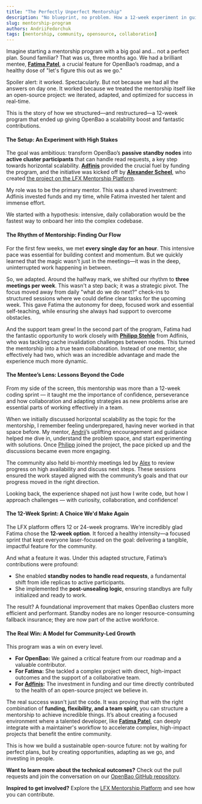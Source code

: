 ```yaml
---
title: "The Perfectly Unperfect Mentorship"
description: "No blueprint, no problem. How a 12-week experiment in guided chaos delivered a performance breakthrough."
slug: mentorship-program
authors: AndriiFedorchuk
tags: [mentorship, community, opensource, collaboration]
---
```


Imagine starting a mentorship program with a big goal and... not a perfect plan. Sound familiar? That was us, three months ago. We had a brilliant mentee, [**Fatima Patel**](https://github.com/fatima2003), a crucial feature for OpenBao’s roadmap, and a healthy dose of "let's figure this out as we go."

Spoiler alert: it worked. Spectacularly. But not because we had all the answers on day one. It worked because we treated the mentorship itself like an open-source project: we iterated, adapted, and optimized for success in real-time.

This is the story of how we structured—and restructured—a 12-week program that ended up giving OpenBao a scalability boost and fantastic contributions.

#### **The Setup: An Experiment with High Stakes**

The goal was ambitious: transform OpenBao’s **passive standby nodes** into **active cluster participants** that can handle read requests, a key step towards horizontal scalability. [**Adfinis**](https://www.adfinis.com/) provided the crucial fuel by funding the program, and the initiative was kicked off by [**Alexander Scheel**](https://github.com/cipherboy), who created [the project on the LFX Mentorship Platform](https://mentorship.lfx.linuxfoundation.org/project/d419da30-b718-435d-8673-6c1260307339).

My role was to be the primary mentor. This was a shared investment: Adfinis invested funds and my time, while Fatima invested her talent and immense effort.

We started with a hypothesis: intensive, daily collaboration would be the fastest way to onboard her into the complex codebase.

#### **The Rhythm of Mentorship: Finding Our Flow**

For the first few weeks, we met **every single day for an hour**. This intensive pace was essential for building context and momentum. But we quickly learned that the magic wasn't just in the meetings—it was in the deep, uninterrupted work happening in between.

So, we adapted. Around the halfway mark, we shifted our rhythm to **three meetings per week**. This wasn't a step back; it was a strategic pivot. The focus moved away from daily "what do we do next?" check-ins to structured sessions where we could define clear tasks for the upcoming week. This gave Fatima the autonomy for deep, focused work and essential self-teaching, while ensuring she always had support to overcome obstacles.

And the support team grew! In the second part of the program, Fatima had the fantastic opportunity to work closely with [**Philipp Stehle**](https://github.com/phil9909) from Adfinis, who was tackling cache invalidation challenges between nodes. This turned the mentorship into a true team collaboration. Instead of one mentor, she effectively had two, which was an incredible advantage and made the experience much more dynamic.

#### **The Mentee’s Lens: Lessons Beyond the Code**

From my side of the screen, this mentorship was more than a 12-week coding sprint — it taught me the importance of confidence, perseverance and how collaboration and adapting strategies as new problems arise are essential parts of working effectively in a team.

When we initially discussed horizontal scalability as the topic for the mentorship, I remember feeling underprepared, having never worked in that space before. My mentor, [Andrii](https://github.com/driif)’s uplifting encouragement and guidance helped me dive in, understand the problem space, and start experimenting with solutions. Once [Philipp](https://github.com/phil9909) joined the project, the pace picked up and the discussions became even more engaging.

The community also held bi-monthly meetings led by [Alex](https://github.com/cipherboy) to review progress on high availability and discuss next steps. These sessions ensured the work stayed aligned with the community’s goals and that our progress moved in the right direction.

Looking back, the experience shaped not just how I write code, but how I approach challenges — with curiosity, collaboration, and confidence!

#### **The 12-Week Sprint: A Choice We'd Make Again**

The LFX platform offers 12 or 24-week programs. We’re incredibly glad Fatima chose the **12-week option**. It forced a healthy intensity—a focused sprint that kept everyone laser-focused on the goal: delivering a tangible, impactful feature for the community.

And what a feature it was. Under this adapted structure, Fatima’s contributions were profound:
*   She enabled **standby nodes to handle read requests**, a fundamental shift from idle replicas to active participants.
*   She implemented the **post-unsealing logic**, ensuring standbys are fully initialized and ready to work.

The result? A foundational improvement that makes OpenBao clusters more efficient and performant. Standby nodes are no longer resource-consuming fallback insurance; they are now part of the active workforce.

#### **The Real Win: A Model for Community-Led Growth**

This program was a win on every level.
*   **For OpenBao:** We gained a critical feature from our roadmap and a valuable contributor.
*   **For Fatima:** She tackled a complex project with direct, high-impact outcomes and the support of a collaborative team.
*   **For [Adfinis](https://www.adfinis.com/):** The investment in funding and our time directly contributed to the health of an open-source project we believe in.

The real success wasn't just the code. It was proving that with the right combination of **funding, flexibility, and a team spirit**, you can structure a mentorship to achieve incredible things. It’s about creating a focused environment where a talented developer, like [**Fatima Patel**](https://github.com/fatima2003), can deeply integrate with a maintainer's workflow to accelerate complex, high-impact projects that benefit the entire community.

This is how we build a sustainable open-source future: not by waiting for perfect plans, but by creating opportunities, adapting as we go, and investing in people.

**Want to learn more about the technical outcomes?** Check out the pull requests and join the conversation on our [OpenBao GitHub repository](https://github.com/openbao/openbao).

**Inspired to get involved?** Explore the [LFX Mentorship Platform](https://mentorship.lfx.linuxfoundation.org/project/d419da30-b718-435d-8673-6c1260307339) and see how you can contribute.
